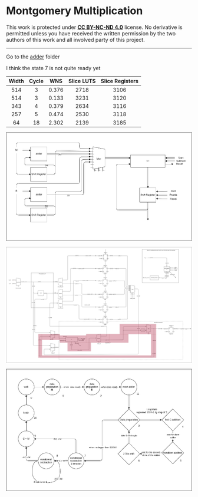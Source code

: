 # Montgomery Multiplication

This work is protected under [**CC BY-NC-ND 4.0**](LICENSE) license. No derivative is permitted unless you have received the written permission by the two authors of this work and all involved party of this project.

____

Go to the [adder](/adder) folder

I think the state 7 is not quite ready yet 

| Width | Cycle |  WNS  | Slice LUTS | Slice Registers |
| :---: | :---: | :---: | :--------: | :-------------: |
|  514  |   3   | 0.376 |    2718    |      3106       |
|  514  |   3   | 0.133 |    3231    |      3120       |
|  343  |   4   | 0.379 |    2634    |      3116       |
|  257  |   5   | 0.474 |    2530    |      3118       |
|  64   |  18   | 2.302 |    2139    |      3185       |


![montgomery](report/montgomery.png)

![montgomery with more details of the verilog code](report/montgomery_details.png)

![FSM](report/fsm.png)
